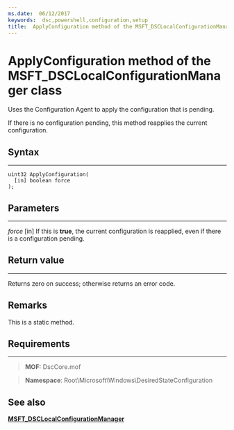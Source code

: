 ```yaml
---
ms.date:  06/12/2017
keywords:  dsc,powershell,configuration,setup
title:  ApplyConfiguration method of the MSFT_DSCLocalConfigurationManager class
---
```


# ApplyConfiguration method of the MSFT_DSCLocalConfigurationManager class

Uses the Configuration Agent to apply the configuration that is pending.

If there is no configuration pending, this method reapplies the current configuration.


## Syntax
------

```mof
uint32 ApplyConfiguration(
  [in] boolean force
);
```

## Parameters
----------

*force* \[in\]
If this is **true**, the current configuration is reapplied, even if there is a configuration pending.

## Return value
------------

Returns zero on success; otherwise returns an error code.

## Remarks

This is a static method.

## Requirements
------------
>**MOF:** DscCore.mof

>**Namespace**: Root\Microsoft\Windows\DesiredStateConfiguration


## See also


[**MSFT_DSCLocalConfigurationManager**](msft-dsclocalconfigurationmanager.md)